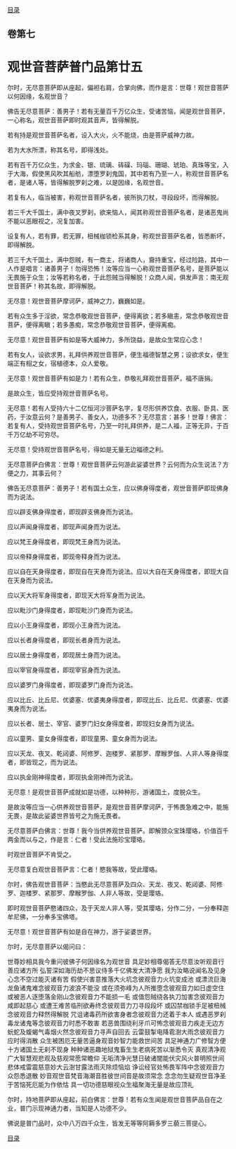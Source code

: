<div class="menu"><a href="/lotus-sutra/#/table-of-contents">目录</a></div>
<hgroup>
  <h2>卷第七</h2>
  <h1>观世音菩萨普门品第廿五</h1>
</hgroup>
<p>
  尔时，无尽意菩萨即从座起，偏袒右肩，合掌向佛，而作是言：世尊！观世音菩萨以何因缘，名观世音？
</p>
<p>
  佛告无尽意菩萨：善男子！若有无量百千万亿众生，受诸苦恼，闻是观世音菩萨，一心称名，观世音菩萨即时观其音声，皆得解脱。
</p>
<p>
  若有持是观世音菩萨名者，设入大火，火不能烧，由是菩萨威神力故。
</p>
<p>
  若为大水所漂，称其名号，即得浅处。
</p>
<p>
  若有百千万亿众生，为求金、银、琉璃、砗磲、玛瑙、珊瑚、琥珀、真珠等宝，入于大海，假使黑风吹其船舫，漂堕罗刹鬼国，其中若有乃至一人，称观世音菩萨名者，是诸人等，皆得解脱罗刹之难，以是因缘，名观世音。
</p>
<p>
  若复有人，临当被害，称观世音菩萨名者，彼所执刀杖，寻段段坏，而得解脱。
</p>
<p>
  若三千大千国土，满中夜叉罗刹，欲来恼人，闻其称观世音菩萨名者，是诸恶鬼尚不能以恶眼视之，况复加害。
</p>
<p>
  设复有人，若有罪，若无罪，杻械枷锁检系其身，称观世音菩萨名者，皆悉断坏，即得解脱。
</p>
<p>
  若三千大千国土，满中怨贼，有一商主，将诸商人，齎持重宝，经过险路，其中一人作是唱言：诸善男子！勿得恐怖！汝等应当一心称观世音菩萨名号，是菩萨能以无畏施于众生；汝等若称名者，于此怨贼当得解脱！众商人闻，俱发声言：南无观世音菩萨！称其名故，即得解脱。
</p>
<p>
  无尽意！观世音菩萨摩诃萨，威神之力，巍巍如是。
</p>
<p>
  若有众生多于淫欲，常念恭敬观世音菩萨，便得离欲；若多瞋恚，常念恭敬观世音菩萨，便得离瞋；若多愚痴，常念恭敬观世音菩萨，便得离痴。
</p>
<p>
  无尽意！观世音菩萨有如是等大威神力，多所饶益，是故众生常应心念！
</p>
<p>
  若有女人，设欲求男，礼拜供养观世音菩萨，便生福德智慧之男；设欲求女，便生端正有相之女，宿植德本，众人爱敬。
</p>
<p>
  无尽意！观世音菩萨有如是力！若有众生，恭敬礼拜观世音菩萨，福不唐捐。
</p>
<p>
  是故众生，皆应受持观世音菩萨名号。
</p>
<p>
  无尽意！若有人受持六十二亿恒河沙菩萨名字，复尽形供养饮食、衣服、卧具、医药，于汝意云何？是善男子、善女人，功德多不？无尽意言：甚多！世尊！佛言：若复有人，受持观世音菩萨名号，乃至一时礼拜供养，是二人福，正等无异，于百千万亿劫不可穷尽。
</p>
<p>
  无尽意！受持观世音菩萨名号，得如是无量无边福德之利。
</p>
<p>
  无尽意菩萨白佛言：世尊！观世音菩萨云何游此娑婆世界？云何而为众生说法？方便之力，其事云何？
</p>
<p>
  佛告无尽意菩萨：善男子！若有国土众生，应以佛身得度者，观世音菩萨即现佛身而为说法。
</p>
<p>
  应以辟支佛身得度者，即现辟支佛身而为说法。
</p>
<p>
  应以声闻身得度者，即现声闻身而为说法。
</p>
<p>
  应以梵王身得度者，即现梵王身而为说法。
</p>
<p>
  应以帝释身得度者，即现帝释身而为说法。
</p>
<p>
  应以自在天身得度者，即现自在天身而为说法。应以大自在天身得度者，即现大自在天身而为说法。
</p>
<p>
  应以天大将军身得度者，即现天大将军身而为说法。
</p>
<p>
  应以毗沙门身得度者，即现毗沙门身而为说法。
</p>
<p>
  应以小王身得度者，即现小王身而为说法。
</p>
<p>
  应以长者身得度者，即现长者身而为说法。
</p>
<p>
  应以居士身得度者，即现居士身而为说法。
</p>
<p>
  应以宰官身得度者，即现宰官身而为说法。
</p>
<p>
  应以婆罗门身得度者，即现婆罗门身而为说法。
</p>
<p>
  应以比丘、比丘尼、优婆塞、优婆夷身得度者，即现比丘、比丘尼、优婆塞、优婆夷身而为说法。
</p>
<p>
  应以长者、居士、宰官、婆罗门妇女身得度者，即现妇女身而为说法。
</p>
<p>
  应以童男、童女身得度者，即现童男、童女身而为说法。
</p>
<p>
  应以天龙、夜叉、乾闼婆、阿修罗、迦楼罗、紧那罗、摩睺罗伽、人非人等身得度者，即皆现之，而为说法。
</p>
<p>
  应以执金刚神得度者，即现执金刚神而为说法。
</p>
<p>
  无尽意！是观世音菩萨成就如是功德，以种种形，游诸国土，度脱众生。
</p>
<p>
  是故汝等应当一心供养观世音菩萨，是观世音菩萨摩诃萨，于怖畏急难之中，能施无畏，是故此娑婆世界皆号之为施无畏者。
</p>
<p>
  无尽意菩萨白佛言：世尊！我今当供养观世音菩萨。即解颈众宝珠璎珞，价值百千两金而以与之，作是言：仁者！受此法施珍宝璎珞。
</p>
<p>
  时观世音菩萨不肯受之。
</p>
<p>
  无尽意复白观世音菩萨言：仁者！愍我等故，受此璎珞。
</p>
<p>
  尔时，佛告观世音菩萨：当愍此无尽意菩萨及四众、天龙、夜叉、乾闼婆、阿修罗、迦楼罗、紧那罗、摩睺罗伽、人非人等故，受是璎珞。
</p>
<p>
  即时观世音菩萨愍诸四众，及于天龙人非人等，受其璎珞，分作二分，一分奉释迦牟尼佛，一分奉多宝佛塔。
</p>
<p>
  无尽意！观世音菩萨有如是自在神力，游于娑婆世界。
</p>
<p>
  尔时，无尽意菩萨以偈问曰：
</p>
<div class="commentary">
  <span class="commentary__sentence">世尊妙相具</span
  ><span class="commentary__sentence">我今重问彼</span
  ><span class="commentary__sentence">佛子何因缘</span
  ><span class="commentary__sentence">名为观世音</span>
  <span class="commentary__sentence">具足妙相尊</span
  ><span class="commentary__sentence">偈答无尽意</span
  ><span class="commentary__sentence">汝听观音行</span
  ><span class="commentary__sentence">善应诸方所</span>
  <span class="commentary__sentence">弘誓深如海</span
  ><span class="commentary__sentence">历劫不思议</span
  ><span class="commentary__sentence">侍多千亿佛</span
  ><span class="commentary__sentence">发大清净愿</span>
  <span class="commentary__sentence">我为汝略说</span
  ><span class="commentary__sentence">闻名及见身</span
  ><span class="commentary__sentence">心念不空过</span
  ><span class="commentary__sentence">能灭诸有苦</span>
  <span class="commentary__sentence">假使兴害意</span
  ><span class="commentary__sentence">推落大火坑</span
  ><span class="commentary__sentence">念彼观音力</span
  ><span class="commentary__sentence">火坑变成池</span>
  <span class="commentary__sentence">或漂流巨海</span
  ><span class="commentary__sentence">龙鱼诸鬼难</span
  ><span class="commentary__sentence">念彼观音力</span
  ><span class="commentary__sentence">波浪不能没</span>
  <span class="commentary__sentence">或在须弥峰</span
  ><span class="commentary__sentence">为人所推堕</span
  ><span class="commentary__sentence">念彼观音力</span
  ><span class="commentary__sentence">如日虚空住</span>
  <span class="commentary__sentence">或被恶人逐</span
  ><span class="commentary__sentence">堕落金刚山</span
  ><span class="commentary__sentence">念彼观音力</span
  ><span class="commentary__sentence">不能损一毛</span>
  <span class="commentary__sentence">或值怨贼绕</span
  ><span class="commentary__sentence">各执刀加害</span
  ><span class="commentary__sentence">念彼观音力</span
  ><span class="commentary__sentence">咸即起慈心</span>
  <span class="commentary__sentence">或遭王难苦</span
  ><span class="commentary__sentence">临刑欲寿终</span
  ><span class="commentary__sentence">念彼观音力</span
  ><span class="commentary__sentence">刀寻段段坏</span>
  <span class="commentary__sentence">或囚禁枷锁</span
  ><span class="commentary__sentence">手足被杻械</span
  ><span class="commentary__sentence">念彼观音力</span
  ><span class="commentary__sentence">释然得解脱</span>
  <span class="commentary__sentence">咒诅诸毒药</span
  ><span class="commentary__sentence">所欲害身者</span
  ><span class="commentary__sentence">念彼观音力</span
  ><span class="commentary__sentence">还着于本人</span>
  <span class="commentary__sentence">或遇恶罗刹</span
  ><span class="commentary__sentence">毒龙诸鬼等</span
  ><span class="commentary__sentence">念彼观音力</span
  ><span class="commentary__sentence">时悉不敢害</span>
  <span class="commentary__sentence">若恶兽围绕</span
  ><span class="commentary__sentence">利牙爪可怖</span
  ><span class="commentary__sentence">念彼观音力</span
  ><span class="commentary__sentence">疾走无边方</span>
  <span class="commentary__sentence">蚖蛇及蝮蝎</span
  ><span class="commentary__sentence">气毒烟火然</span
  ><span class="commentary__sentence">念彼观音力</span
  ><span class="commentary__sentence">寻声自回去</span>
  <span class="commentary__sentence">云雷鼓掣电</span
  ><span class="commentary__sentence">降雹澍大雨</span
  ><span class="commentary__sentence">念彼观音力</span
  ><span class="commentary__sentence">应时得消散</span>
  <span class="commentary__sentence">众生被困厄</span
  ><span class="commentary__sentence">无量苦逼身</span
  ><span class="commentary__sentence">观音妙智力</span
  ><span class="commentary__sentence">能救世间苦</span>
  <span class="commentary__sentence">具足神通力</span
  ><span class="commentary__sentence">广修智方便</span
  ><span class="commentary__sentence">十方诸国土</span
  ><span class="commentary__sentence">无刹不现身</span>
  <span class="commentary__sentence">种种诸恶趣</span
  ><span class="commentary__sentence">地狱鬼畜生</span
  ><span class="commentary__sentence">生老病死苦</span
  ><span class="commentary__sentence">以渐悉令灭</span>
  <span class="commentary__sentence">真观清净观</span
  ><span class="commentary__sentence">广大智慧观</span
  ><span class="commentary__sentence">悲观及慈观</span
  ><span class="commentary__sentence">常愿常瞻仰</span>
  <span class="commentary__sentence">无垢清净光</span
  ><span class="commentary__sentence">慧日破诸闇</span
  ><span class="commentary__sentence">能伏灾风火</span
  ><span class="commentary__sentence">普明照世间</span>
  <span class="commentary__sentence">悲体戒雷震</span
  ><span class="commentary__sentence">慈意妙大云</span
  ><span class="commentary__sentence">澍甘露法雨</span
  ><span class="commentary__sentence">灭除烦恼焰</span>
  <span class="commentary__sentence">诤讼经官处</span
  ><span class="commentary__sentence">怖畏军阵中</span
  ><span class="commentary__sentence">念彼观音力</span
  ><span class="commentary__sentence">众怨悉退散</span>
  <span class="commentary__sentence">妙音观世音</span
  ><span class="commentary__sentence">梵音海潮音</span
  ><span class="commentary__sentence">胜彼世间音</span
  ><span class="commentary__sentence">是故须常念</span>
  <span class="commentary__sentence">念念勿生疑</span
  ><span class="commentary__sentence">观世音净圣</span
  ><span class="commentary__sentence">于苦恼死厄</span
  ><span class="commentary__sentence">能为作依怙</span>
  <span class="commentary__sentence">具一切功德</span
  ><span class="commentary__sentence">慈眼视众生</span
  ><span class="commentary__sentence">福聚海无量</span
  ><span class="commentary__sentence">是故应顶礼</span>
</div>
<p>
  尔时，持地菩萨即从座起，前白佛言：世尊！若有众生闻是观世音菩萨品自在之业，普门示现神通力者，当知是人功德不少。
</p>
<p>
  佛说是普门品时，众中八万四千众生，皆发无等等阿耨多罗三藐三菩提心。
</p>
<div class="menu"><a href="/lotus-sutra/#/table-of-contents">目录</a></div>
